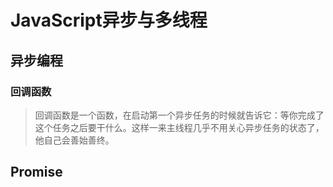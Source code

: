 # JavaScript异步与多线程

## 异步编程

### 回调函数

> 回调函数是一个函数，在启动第一个异步任务的时候就告诉它：等你完成了这个任务之后要干什么。这样一来主线程几乎不用关心异步任务的状态了，他自己会善始善终。

## Promise

